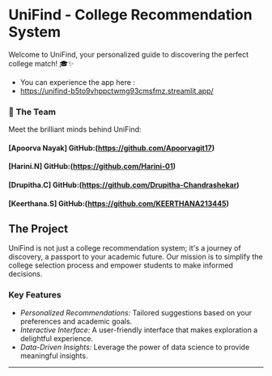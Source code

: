 # UniFind - College Recommendation System

Welcome to UniFind, your personalized guide to discovering the perfect college match! 🎓✨

- You can experience the app here :
- https://unifind-b5to9vhppctwmg93cmsfmz.streamlit.app/


### 🚀 The Team

Meet the brilliant minds behind UniFind:

#### [Apoorva Nayak]     GitHub:(https://github.com/Apoorvagit17)

#### [Harini.N]          GitHub:(https://github.com/Harini-01)

#### [Drupitha.C]        GitHub:(https://github.com/Drupitha-Chandrashekar)

#### [Keerthana.S]       GitHub:(https://github.com/KEERTHANA213445)

## The Project

UniFind is not just a college recommendation system; it's a journey of discovery, a passport to your academic future. Our mission is to simplify the college selection process and empower students to make informed decisions.

### Key Features
- *Personalized Recommendations:* Tailored suggestions based on your preferences and academic goals.
- *Interactive Interface:* A user-friendly interface that makes exploration a delightful experience.
- *Data-Driven Insights:* Leverage the power of data science to provide meaningful insights.
------------------------------------------------------------------------------------------------------------------------------------------------------------------
